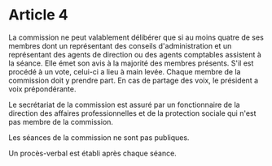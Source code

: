 # Article 4

La commission ne peut valablement délibérer que si au moins quatre de ses membres dont un représentant des conseils d'administration et un représentant des agents de direction ou des agents comptables assistent à la séance. Elle émet son avis à la majorité des membres présents. S'il est procédé à un vote, celui-ci a lieu à main levée. Chaque membre de la commission doit y prendre part. En cas de partage des voix, le président a voix prépondérante.

Le secrétariat de la commission est assuré par un fonctionnaire de la direction des affaires professionnelles et de la protection sociale qui n'est pas membre de la commission.

Les séances de la commission ne sont pas publiques.

Un procès-verbal est établi après chaque séance.

